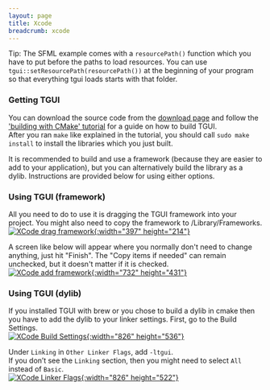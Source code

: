 ```yaml
---
layout: page
title: Xcode
breadcrumb: xcode
---
```


Tip: The SFML example comes with a `resourcePath()` function which you have to put before the paths to load resources. You can use `tgui::setResourcePath(resourcePath())` at the beginning of your program so that everything tgui loads starts with that folder.

### Getting TGUI

You can download the source code from the [download page](/download) and follow the ['building with CMake' tutorial](../cmake) for a guide on how to build TGUI.  
After you ran `make` like explained in the tutorial, you should call `sudo make install` to install the libraries which you just built.

It is recommended to build and use a framework (because they are easier to add to your application), but you can alternatively build the library as a dylib. Instructions are provided below for using either options.

### Using TGUI (framework)

All you need to do to use it is dragging the TGUI framework into your project. You might also need to copy the framework to /Library/Frameworks.  
[![XCode drag framework](/resources/XCodeDragFramework.jpg){:width="397" height="214"}](/resources/XCodeDragFramework.jpg)

A screen like below will appear where you normally don't need to change anything, just hit "Finish". The "Copy items if needed" can remain unchecked, but it doesn't matter if it is checked.  
[![XCode add framework](/resources/XCodeAddFramework.jpg){:width="732" height="431"}](/resources/XCodeAddFramework.jpg)


### Using TGUI (dylib)

If you installed TGUI with brew or you chose to build a dylib in cmake then you have to add the dylib to your linker settings. First, go to the Build Settings.  
[![XCode Build Settings](/resources/XCodeBuildSettings.jpg){:width="826" height="536"}](/resources/XCodeBuildSettings.jpg)

Under `Linking` in `Other Linker Flags`, add `-ltgui`.  
If you don’t see the `Linking` section, then you might need to select `All` instead of `Basic`.  
[![XCode Linker Flags](/resources/XCodeLinkerFlags.jpg){:width="826" height="522"}](/resources/XCodeLinkerFlags.jpg)

